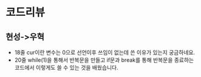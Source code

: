 # 코드리뷰

## 현성->우혁
- 18줄 cur이란 변수는 0으로 선언이후 쓰임이 없는데
쓴 이유가 있는지 궁금하네요.
- 20줄 while(1)을 통해서 반복문을 만들고 if문과 break를 통해
반복문을 종료하는 코드에서 이렇게도 쓸 수 있는 것을 배웠습니다.